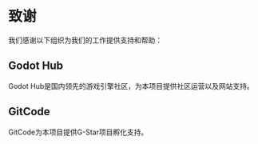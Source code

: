 # 致谢

我们感谢以下组织为我们的工作提供支持和帮助：

## Godot Hub

Godot Hub是国内领先的游戏引擎社区，为本项目提供社区运营以及网站支持。

## GitCode

GitCode为本项目提供G-Star项目孵化支持。